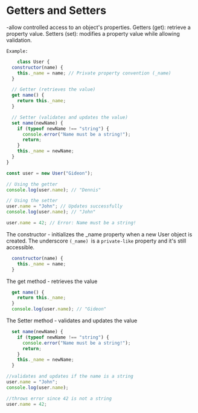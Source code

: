 # Getters and Setters
-allow controlled access to an object's properties.
Getters (get): retrieve a property value.
Setters (set): modifies a property value while allowing validation.

    Example:
```js
    class User {
  constructor(name) {
    this._name = name; // Private property convention (_name)
  }

  // Getter (retrieves the value)
  get name() {
    return this._name;
  }

  // Setter (validates and updates the value)
  set name(newName) {
    if (typeof newName !== "string") {
      console.error("Name must be a string!");
      return;
    }
    this._name = newName;
  }
}

const user = new User("Gideon");

// Using the getter
console.log(user.name); // "Dennis"

// Using the setter
user.name = "John"; // Updates successfully
console.log(user.name); // "John"

user.name = 42; // Error: Name must be a string!
```

The constructor - initializes the _name property when a new User object is created.
The underscore `(_name) `is  a `private-like` property and it's still accessible.

```js
  constructor(name) {
    this._name = name; 
  }
```
The get method - retrieves the value
```js
  get name() {
    return this._name;
  }
  console.log(user.name); // "Gideon"
```

The Setter method - validates and updates the value
```js
  set name(newName) {
    if (typeof newName !== "string") {
      console.error("Name must be a string!");
      return;
    }
    this._name = newName;
  }

```

```js
//validates and updates if the name is a string 
user.name = "John"; 
console.log(user.name); 
```
```js
//throws error since 42 is not a string
user.name = 42;
```
